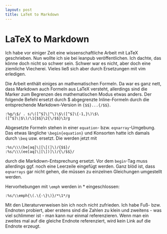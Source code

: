 ```yaml
---
layout: post
title: LaTeX to Markdown
---
```

# LaTeX to Markdown
Ich habe vor einiger Zeit eine wissenschaftliche Arbeit mit LaTeX geschrieben.
Nun wollte ich sie bei leanpub veröffentlichen. Ich dachte, das könne doch
nicht so schwer sein. Schwer war es nicht, aber doch eine ziemliche Viecherei.
Vieles ließ sich aber durch Ersetzungen mit vim erledigen.

Die Arbeit enthält einiges an mathematischen Formeln. Da war es ganz nett, dass
Markdown auch Formeln aus LaTeX versteht, allerdings sind die Marker zum
Begrenzen des mathematischen Modus etwas anders. Der folgende Befehl ersetzt
durch $ abgegrenzte Inline-Formeln durch die entsprechende Markdown-Version in
`{$$}...{/$$}`.

    :%g/\$/ . s/\([^$]\|^\)\$\([^$]\{-1,}\)\$\([^$]\|$\)/\1{$$}\2{\/$$}\3/g
Abgesetzte Formeln stehen in einer `equation`- bzw. `eqnarray`-Umgebung. Das etwas
längliche `\begin{equation}` und Konsorten hatte ich damals durch `\beq` usw.
ersetzt. Die werden jetzt mit

    :%s/\\\(be[aq]\|[\[(]\)/{$$}/
    :%s/\\\(ee[aq]\|[\])]\)/{\/$$}/
durch die Markdown-Entsprechung ersetzt. Vor dem `begin`-Tag muss allerdings ggf.
noch eine Leerzeile eingefügt werden. Ganz blöd ist, dass `eqnarrays` gar nicht
gehen, die müssen zu einzelnen Gleichungen umgestellt werden.

Hervorhebungen mit `\emph` werden in * eingeschlossen:

    :%s/\\emph{\(.\{-\}\)}/*\1*/g
Mit den Literaturverweisen bin ich noch nicht zufrieden. Ich habe Fuß- bzw.
Endnoten probiert, aber erstens sind die Zahlen zu klein und zweitens - was
viel schlimmer ist - man kann nur einmal referenzieren. Wenn man ein zweites
mal auf die gleiche Endnote referenziert, wird kein Link auf die Endnote
erzeugt.
